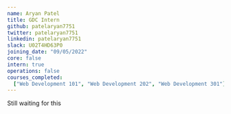 ```yaml
---
name: Aryan Patel
title: GDC Intern
github: patelaryan7751
twitter: patelaryan7751
linkedin: patelaryan7751
slack: U02T4HD63P0
joining_date: "09/05/2022"
core: false
intern: true
operations: false
courses_completed:
  ["Web Development 101", "Web Development 202", "Web Development 301"]
---
```


Still waiting for this
